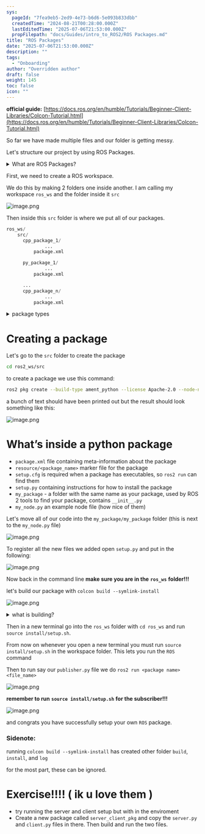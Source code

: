 ```yaml
---
sys:
  pageId: "7fea9eb5-2ed9-4e73-b6d6-5e093b833dbb"
  createdTime: "2024-08-21T00:28:00.000Z"
  lastEditedTime: "2025-07-06T21:53:00.000Z"
  propFilepath: "docs/Guides/intro_to_ROS2/ROS Packages.md"
title: "ROS Packages"
date: "2025-07-06T21:53:00.000Z"
description: ""
tags:
  - "Onboarding"
author: "Overridden author"
draft: false
weight: 145
toc: false
icon: ""
---
```


**official guide:** [https://docs.ros.org/en/humble/Tutorials/Beginner-Client-Libraries/Colcon-Tutorial.html](https://docs.ros.org/en/humble/Tutorials/Beginner-Client-Libraries/Colcon-Tutorial.html)

So far we have made multiple files and our folder is getting messy.

Let's structure our project by using ROS Packages.

<details>
      <summary>What are ROS Packages?</summary>
      ROS Packages are, as the name implies, packages of code that are highly sharable between ROS developers.
  </details>

First, we need to create a ROS workspace.

We do this by making 2 folders one inside another. I am calling my workspace `ros_ws` and the folder inside it `src`

![image.png](https://prod-files-secure.s3.us-west-2.amazonaws.com/d518164a-d88e-44d1-a4ee-3adb3bd8bce0/70706947-fd18-4537-a67b-e12946812d31/image.png?X-Amz-Algorithm=AWS4-HMAC-SHA256&X-Amz-Content-Sha256=UNSIGNED-PAYLOAD&X-Amz-Credential=ASIAZI2LB4665NBXCEU5%2F20250714%2Fus-west-2%2Fs3%2Faws4_request&X-Amz-Date=20250714T132855Z&X-Amz-Expires=3600&X-Amz-Security-Token=IQoJb3JpZ2luX2VjEBUaCXVzLXdlc3QtMiJIMEYCIQCRu33kFGX42AZz4bWRQNvV3940g3QXofedeYiGq77%2FPAIhAPf08WaGrzm80JjRSXof%2BYHrfIeD3%2BGMURMqwV8tButjKv8DCC4QABoMNjM3NDIzMTgzODA1IgyTL8Ii1FyKMqEJ4QUq3ANwyKX4byPnw5rbyozZdJPyaWBhSd4wivn%2FpIfhjgs5leYITh%2BfIhPcx2sZ%2FWDqTz7weDrOPbfDg2zRhbMzwlCKac9k9bAA7ve9P2knWH7RRP60PHUl1eVcVrV5V4xlcQsjs9unqGiK%2Be5i6rakV%2FV%2BcjpHKw8AWApC2V5q769lujenVT%2F5Vmtj%2BVISlGh53oyYnDdVaWm%2FGnu0BgcnhY4nYSIs1QuZKVhzZZmsz5M4sem2Wvt7aInaAMHLratI8kt372zJlWsvjK4PjnoX2VYGjxDjXCHbz30r5%2B1l16a8GnHDa2OZLvFYJbpfWtj1NJiy%2BrEhifTvhdgndg7lsBSnPk2NOnnkxjxprZy5H1JPl6n9RKlPSoB638icBe8u4yqMblAJA4WtTWcx7IWowqILe600VOQqCKkVNpsMIRij1bFjMPAK5aX8PCV3aMGU0Li34Ma41W2YzowJPpUxHahPByN%2BxCSN0RfEN59e1Kg4cehBrswGgoC3liVPMS6Z%2B3HLS0CebAyQ35oL0lnZTULnnhgtMxfDsccNTyq5vEV35gmrc%2FGU%2F5nVZfm84hLTRrm8MIemcQLh1QtxiJLwq9v7pJNtUYJ%2B3F8zQADSpeWGAAU2BXMflxBvk4yeozCnhdTDBjqkAVSpookx0xf%2FJPmznnPjENClg9CNXfyoDLiNPpTFxEBk6Ej%2F6D5CBDdCLopmBqf9TpO7l8HYP1zKYKD1oVrYi4RS32wCVA1zJMxLmBS5z0n%2Bs9dWendQ3zzP%2FwfsYIzhJqg5utSwQwaWoalHSOHQKH5Hvo%2F3J4%2FwuF3%2BAE%2FyZ6wUIz6MIJih8QojV9Vn13rhdyoZ%2F5w0OKSEogU2%2BnS0vIS2AVfb&X-Amz-Signature=8ecd2eeb14e43ec13294e6c2c1211a2f63abbe2d67b9d3068fecd4a9f62d57fa&X-Amz-SignedHeaders=host&x-amz-checksum-mode=ENABLED&x-id=GetObject)

Then inside this `src` folder is where we put all of our packages.

```python
ros_ws/
    src/
      cpp_package_1/
		      ...
          package.xml

      py_package_1/
		      ...
          package.xml

      ...
      cpp_package_n/
		      ...
          package.xml

```

<details>

<summary>package types</summary>

packages can be either `C++` or python.

the intern file structure is different for each but for this guide we will stick to creating python packages

</details>

# Creating a package

Let's go to the `src` folder to create the package

```bash
cd ros2_ws/src
```

to create a package we use this command:

```bash
ros2 pkg create --build-type ament_python --license Apache-2.0 --node-name my_node my_package
```

a bunch of text should have been printed out but the result should look something like this:

![image.png](https://prod-files-secure.s3.us-west-2.amazonaws.com/d518164a-d88e-44d1-a4ee-3adb3bd8bce0/e6cf1e3f-8512-4a3e-b131-079f800bf3e8/image.png?X-Amz-Algorithm=AWS4-HMAC-SHA256&X-Amz-Content-Sha256=UNSIGNED-PAYLOAD&X-Amz-Credential=ASIAZI2LB4665NBXCEU5%2F20250714%2Fus-west-2%2Fs3%2Faws4_request&X-Amz-Date=20250714T132855Z&X-Amz-Expires=3600&X-Amz-Security-Token=IQoJb3JpZ2luX2VjEBUaCXVzLXdlc3QtMiJIMEYCIQCRu33kFGX42AZz4bWRQNvV3940g3QXofedeYiGq77%2FPAIhAPf08WaGrzm80JjRSXof%2BYHrfIeD3%2BGMURMqwV8tButjKv8DCC4QABoMNjM3NDIzMTgzODA1IgyTL8Ii1FyKMqEJ4QUq3ANwyKX4byPnw5rbyozZdJPyaWBhSd4wivn%2FpIfhjgs5leYITh%2BfIhPcx2sZ%2FWDqTz7weDrOPbfDg2zRhbMzwlCKac9k9bAA7ve9P2knWH7RRP60PHUl1eVcVrV5V4xlcQsjs9unqGiK%2Be5i6rakV%2FV%2BcjpHKw8AWApC2V5q769lujenVT%2F5Vmtj%2BVISlGh53oyYnDdVaWm%2FGnu0BgcnhY4nYSIs1QuZKVhzZZmsz5M4sem2Wvt7aInaAMHLratI8kt372zJlWsvjK4PjnoX2VYGjxDjXCHbz30r5%2B1l16a8GnHDa2OZLvFYJbpfWtj1NJiy%2BrEhifTvhdgndg7lsBSnPk2NOnnkxjxprZy5H1JPl6n9RKlPSoB638icBe8u4yqMblAJA4WtTWcx7IWowqILe600VOQqCKkVNpsMIRij1bFjMPAK5aX8PCV3aMGU0Li34Ma41W2YzowJPpUxHahPByN%2BxCSN0RfEN59e1Kg4cehBrswGgoC3liVPMS6Z%2B3HLS0CebAyQ35oL0lnZTULnnhgtMxfDsccNTyq5vEV35gmrc%2FGU%2F5nVZfm84hLTRrm8MIemcQLh1QtxiJLwq9v7pJNtUYJ%2B3F8zQADSpeWGAAU2BXMflxBvk4yeozCnhdTDBjqkAVSpookx0xf%2FJPmznnPjENClg9CNXfyoDLiNPpTFxEBk6Ej%2F6D5CBDdCLopmBqf9TpO7l8HYP1zKYKD1oVrYi4RS32wCVA1zJMxLmBS5z0n%2Bs9dWendQ3zzP%2FwfsYIzhJqg5utSwQwaWoalHSOHQKH5Hvo%2F3J4%2FwuF3%2BAE%2FyZ6wUIz6MIJih8QojV9Vn13rhdyoZ%2F5w0OKSEogU2%2BnS0vIS2AVfb&X-Amz-Signature=9aef36c72aca3f1a4a80ec011694cf47a336b9c9626a04b0edf5d8f05daf0320&X-Amz-SignedHeaders=host&x-amz-checksum-mode=ENABLED&x-id=GetObject)

# What’s inside a python package

- `package.xml` file containing meta-information about the package
- `resource/<package_name>` marker file for the package
- `setup.cfg` is required when a package has executables, so `ros2 run` can find them
- `setup.py` containing instructions for how to install the package
- `my_package` - a folder with the same name as your package, used by ROS 2 tools to find your package, contains `__init__.py`
- `my_node.py` an example node file (how nice of them)

Let's move all of our code into the `my_package/my_package` folder (this is next to the `my_node.py` file)

![image.png](https://prod-files-secure.s3.us-west-2.amazonaws.com/d518164a-d88e-44d1-a4ee-3adb3bd8bce0/9ce58f11-0da9-4d3e-b86d-506a9685d378/image.png?X-Amz-Algorithm=AWS4-HMAC-SHA256&X-Amz-Content-Sha256=UNSIGNED-PAYLOAD&X-Amz-Credential=ASIAZI2LB4665NBXCEU5%2F20250714%2Fus-west-2%2Fs3%2Faws4_request&X-Amz-Date=20250714T132855Z&X-Amz-Expires=3600&X-Amz-Security-Token=IQoJb3JpZ2luX2VjEBUaCXVzLXdlc3QtMiJIMEYCIQCRu33kFGX42AZz4bWRQNvV3940g3QXofedeYiGq77%2FPAIhAPf08WaGrzm80JjRSXof%2BYHrfIeD3%2BGMURMqwV8tButjKv8DCC4QABoMNjM3NDIzMTgzODA1IgyTL8Ii1FyKMqEJ4QUq3ANwyKX4byPnw5rbyozZdJPyaWBhSd4wivn%2FpIfhjgs5leYITh%2BfIhPcx2sZ%2FWDqTz7weDrOPbfDg2zRhbMzwlCKac9k9bAA7ve9P2knWH7RRP60PHUl1eVcVrV5V4xlcQsjs9unqGiK%2Be5i6rakV%2FV%2BcjpHKw8AWApC2V5q769lujenVT%2F5Vmtj%2BVISlGh53oyYnDdVaWm%2FGnu0BgcnhY4nYSIs1QuZKVhzZZmsz5M4sem2Wvt7aInaAMHLratI8kt372zJlWsvjK4PjnoX2VYGjxDjXCHbz30r5%2B1l16a8GnHDa2OZLvFYJbpfWtj1NJiy%2BrEhifTvhdgndg7lsBSnPk2NOnnkxjxprZy5H1JPl6n9RKlPSoB638icBe8u4yqMblAJA4WtTWcx7IWowqILe600VOQqCKkVNpsMIRij1bFjMPAK5aX8PCV3aMGU0Li34Ma41W2YzowJPpUxHahPByN%2BxCSN0RfEN59e1Kg4cehBrswGgoC3liVPMS6Z%2B3HLS0CebAyQ35oL0lnZTULnnhgtMxfDsccNTyq5vEV35gmrc%2FGU%2F5nVZfm84hLTRrm8MIemcQLh1QtxiJLwq9v7pJNtUYJ%2B3F8zQADSpeWGAAU2BXMflxBvk4yeozCnhdTDBjqkAVSpookx0xf%2FJPmznnPjENClg9CNXfyoDLiNPpTFxEBk6Ej%2F6D5CBDdCLopmBqf9TpO7l8HYP1zKYKD1oVrYi4RS32wCVA1zJMxLmBS5z0n%2Bs9dWendQ3zzP%2FwfsYIzhJqg5utSwQwaWoalHSOHQKH5Hvo%2F3J4%2FwuF3%2BAE%2FyZ6wUIz6MIJih8QojV9Vn13rhdyoZ%2F5w0OKSEogU2%2BnS0vIS2AVfb&X-Amz-Signature=d9645e8293ea63d2b86827a51a0745d0aea2fdb83587db88617cd6382a2c19a5&X-Amz-SignedHeaders=host&x-amz-checksum-mode=ENABLED&x-id=GetObject)

To register all the new files we added open `setup.py` and put in the following:

![image.png](https://prod-files-secure.s3.us-west-2.amazonaws.com/d518164a-d88e-44d1-a4ee-3adb3bd8bce0/1cd7c262-4cae-4496-9d75-c178537d24a2/image.png?X-Amz-Algorithm=AWS4-HMAC-SHA256&X-Amz-Content-Sha256=UNSIGNED-PAYLOAD&X-Amz-Credential=ASIAZI2LB4665NBXCEU5%2F20250714%2Fus-west-2%2Fs3%2Faws4_request&X-Amz-Date=20250714T132855Z&X-Amz-Expires=3600&X-Amz-Security-Token=IQoJb3JpZ2luX2VjEBUaCXVzLXdlc3QtMiJIMEYCIQCRu33kFGX42AZz4bWRQNvV3940g3QXofedeYiGq77%2FPAIhAPf08WaGrzm80JjRSXof%2BYHrfIeD3%2BGMURMqwV8tButjKv8DCC4QABoMNjM3NDIzMTgzODA1IgyTL8Ii1FyKMqEJ4QUq3ANwyKX4byPnw5rbyozZdJPyaWBhSd4wivn%2FpIfhjgs5leYITh%2BfIhPcx2sZ%2FWDqTz7weDrOPbfDg2zRhbMzwlCKac9k9bAA7ve9P2knWH7RRP60PHUl1eVcVrV5V4xlcQsjs9unqGiK%2Be5i6rakV%2FV%2BcjpHKw8AWApC2V5q769lujenVT%2F5Vmtj%2BVISlGh53oyYnDdVaWm%2FGnu0BgcnhY4nYSIs1QuZKVhzZZmsz5M4sem2Wvt7aInaAMHLratI8kt372zJlWsvjK4PjnoX2VYGjxDjXCHbz30r5%2B1l16a8GnHDa2OZLvFYJbpfWtj1NJiy%2BrEhifTvhdgndg7lsBSnPk2NOnnkxjxprZy5H1JPl6n9RKlPSoB638icBe8u4yqMblAJA4WtTWcx7IWowqILe600VOQqCKkVNpsMIRij1bFjMPAK5aX8PCV3aMGU0Li34Ma41W2YzowJPpUxHahPByN%2BxCSN0RfEN59e1Kg4cehBrswGgoC3liVPMS6Z%2B3HLS0CebAyQ35oL0lnZTULnnhgtMxfDsccNTyq5vEV35gmrc%2FGU%2F5nVZfm84hLTRrm8MIemcQLh1QtxiJLwq9v7pJNtUYJ%2B3F8zQADSpeWGAAU2BXMflxBvk4yeozCnhdTDBjqkAVSpookx0xf%2FJPmznnPjENClg9CNXfyoDLiNPpTFxEBk6Ej%2F6D5CBDdCLopmBqf9TpO7l8HYP1zKYKD1oVrYi4RS32wCVA1zJMxLmBS5z0n%2Bs9dWendQ3zzP%2FwfsYIzhJqg5utSwQwaWoalHSOHQKH5Hvo%2F3J4%2FwuF3%2BAE%2FyZ6wUIz6MIJih8QojV9Vn13rhdyoZ%2F5w0OKSEogU2%2BnS0vIS2AVfb&X-Amz-Signature=72dc8435e645c9b86af7b7b0139f320b24f89d19b8d48cdf4a378724ed124209&X-Amz-SignedHeaders=host&x-amz-checksum-mode=ENABLED&x-id=GetObject)

Now back in the command line **make sure you are in the** **`ros_ws`** **folder!!!**

let's build our package with `colcon build --symlink-install`

![image.png](https://prod-files-secure.s3.us-west-2.amazonaws.com/d518164a-d88e-44d1-a4ee-3adb3bd8bce0/2f2a0d27-b173-48fd-b189-5f5c0ce65619/image.png?X-Amz-Algorithm=AWS4-HMAC-SHA256&X-Amz-Content-Sha256=UNSIGNED-PAYLOAD&X-Amz-Credential=ASIAZI2LB4665NBXCEU5%2F20250714%2Fus-west-2%2Fs3%2Faws4_request&X-Amz-Date=20250714T132855Z&X-Amz-Expires=3600&X-Amz-Security-Token=IQoJb3JpZ2luX2VjEBUaCXVzLXdlc3QtMiJIMEYCIQCRu33kFGX42AZz4bWRQNvV3940g3QXofedeYiGq77%2FPAIhAPf08WaGrzm80JjRSXof%2BYHrfIeD3%2BGMURMqwV8tButjKv8DCC4QABoMNjM3NDIzMTgzODA1IgyTL8Ii1FyKMqEJ4QUq3ANwyKX4byPnw5rbyozZdJPyaWBhSd4wivn%2FpIfhjgs5leYITh%2BfIhPcx2sZ%2FWDqTz7weDrOPbfDg2zRhbMzwlCKac9k9bAA7ve9P2knWH7RRP60PHUl1eVcVrV5V4xlcQsjs9unqGiK%2Be5i6rakV%2FV%2BcjpHKw8AWApC2V5q769lujenVT%2F5Vmtj%2BVISlGh53oyYnDdVaWm%2FGnu0BgcnhY4nYSIs1QuZKVhzZZmsz5M4sem2Wvt7aInaAMHLratI8kt372zJlWsvjK4PjnoX2VYGjxDjXCHbz30r5%2B1l16a8GnHDa2OZLvFYJbpfWtj1NJiy%2BrEhifTvhdgndg7lsBSnPk2NOnnkxjxprZy5H1JPl6n9RKlPSoB638icBe8u4yqMblAJA4WtTWcx7IWowqILe600VOQqCKkVNpsMIRij1bFjMPAK5aX8PCV3aMGU0Li34Ma41W2YzowJPpUxHahPByN%2BxCSN0RfEN59e1Kg4cehBrswGgoC3liVPMS6Z%2B3HLS0CebAyQ35oL0lnZTULnnhgtMxfDsccNTyq5vEV35gmrc%2FGU%2F5nVZfm84hLTRrm8MIemcQLh1QtxiJLwq9v7pJNtUYJ%2B3F8zQADSpeWGAAU2BXMflxBvk4yeozCnhdTDBjqkAVSpookx0xf%2FJPmznnPjENClg9CNXfyoDLiNPpTFxEBk6Ej%2F6D5CBDdCLopmBqf9TpO7l8HYP1zKYKD1oVrYi4RS32wCVA1zJMxLmBS5z0n%2Bs9dWendQ3zzP%2FwfsYIzhJqg5utSwQwaWoalHSOHQKH5Hvo%2F3J4%2FwuF3%2BAE%2FyZ6wUIz6MIJih8QojV9Vn13rhdyoZ%2F5w0OKSEogU2%2BnS0vIS2AVfb&X-Amz-Signature=fc49ddf2a6af5d97342edaee2c521a05516d37532f97670980197e22ab2b3836&X-Amz-SignedHeaders=host&x-amz-checksum-mode=ENABLED&x-id=GetObject)

<details>

<summary>what is building?</summary>

if you are a CS major at Rose-Hulman you will learn the answer to this in CSSE132

but TLDR; is it combines all the code files into one program that can be run easily 

</details>

Then in a new terminal go into the `ros_ws` folder with `cd ros_ws` and run `source install/setup.sh`. 

From now on whenever you open a new terminal you must run `source install/setup.sh` in the workspace folder. This lets you run the `ROS` command

Then to run say our `publisher.py` file we do `ros2 run <package name> <file_name>`

![image.png](https://prod-files-secure.s3.us-west-2.amazonaws.com/d518164a-d88e-44d1-a4ee-3adb3bd8bce0/4f4b1219-3a44-4632-aa0a-ce3471699f59/image.png?X-Amz-Algorithm=AWS4-HMAC-SHA256&X-Amz-Content-Sha256=UNSIGNED-PAYLOAD&X-Amz-Credential=ASIAZI2LB4665NBXCEU5%2F20250714%2Fus-west-2%2Fs3%2Faws4_request&X-Amz-Date=20250714T132855Z&X-Amz-Expires=3600&X-Amz-Security-Token=IQoJb3JpZ2luX2VjEBUaCXVzLXdlc3QtMiJIMEYCIQCRu33kFGX42AZz4bWRQNvV3940g3QXofedeYiGq77%2FPAIhAPf08WaGrzm80JjRSXof%2BYHrfIeD3%2BGMURMqwV8tButjKv8DCC4QABoMNjM3NDIzMTgzODA1IgyTL8Ii1FyKMqEJ4QUq3ANwyKX4byPnw5rbyozZdJPyaWBhSd4wivn%2FpIfhjgs5leYITh%2BfIhPcx2sZ%2FWDqTz7weDrOPbfDg2zRhbMzwlCKac9k9bAA7ve9P2knWH7RRP60PHUl1eVcVrV5V4xlcQsjs9unqGiK%2Be5i6rakV%2FV%2BcjpHKw8AWApC2V5q769lujenVT%2F5Vmtj%2BVISlGh53oyYnDdVaWm%2FGnu0BgcnhY4nYSIs1QuZKVhzZZmsz5M4sem2Wvt7aInaAMHLratI8kt372zJlWsvjK4PjnoX2VYGjxDjXCHbz30r5%2B1l16a8GnHDa2OZLvFYJbpfWtj1NJiy%2BrEhifTvhdgndg7lsBSnPk2NOnnkxjxprZy5H1JPl6n9RKlPSoB638icBe8u4yqMblAJA4WtTWcx7IWowqILe600VOQqCKkVNpsMIRij1bFjMPAK5aX8PCV3aMGU0Li34Ma41W2YzowJPpUxHahPByN%2BxCSN0RfEN59e1Kg4cehBrswGgoC3liVPMS6Z%2B3HLS0CebAyQ35oL0lnZTULnnhgtMxfDsccNTyq5vEV35gmrc%2FGU%2F5nVZfm84hLTRrm8MIemcQLh1QtxiJLwq9v7pJNtUYJ%2B3F8zQADSpeWGAAU2BXMflxBvk4yeozCnhdTDBjqkAVSpookx0xf%2FJPmznnPjENClg9CNXfyoDLiNPpTFxEBk6Ej%2F6D5CBDdCLopmBqf9TpO7l8HYP1zKYKD1oVrYi4RS32wCVA1zJMxLmBS5z0n%2Bs9dWendQ3zzP%2FwfsYIzhJqg5utSwQwaWoalHSOHQKH5Hvo%2F3J4%2FwuF3%2BAE%2FyZ6wUIz6MIJih8QojV9Vn13rhdyoZ%2F5w0OKSEogU2%2BnS0vIS2AVfb&X-Amz-Signature=862a9e4aef6690fa6ed96c82c7d3c776d43cc0fdaa9d69c41a7f7cf1e91962c8&X-Amz-SignedHeaders=host&x-amz-checksum-mode=ENABLED&x-id=GetObject)

**remember to run** **`source install/setup.sh`** **for the subscriber!!!**

![image.png](https://prod-files-secure.s3.us-west-2.amazonaws.com/d518164a-d88e-44d1-a4ee-3adb3bd8bce0/02121119-dad4-49ec-8356-c956108b4243/image.png?X-Amz-Algorithm=AWS4-HMAC-SHA256&X-Amz-Content-Sha256=UNSIGNED-PAYLOAD&X-Amz-Credential=ASIAZI2LB4665NBXCEU5%2F20250714%2Fus-west-2%2Fs3%2Faws4_request&X-Amz-Date=20250714T132855Z&X-Amz-Expires=3600&X-Amz-Security-Token=IQoJb3JpZ2luX2VjEBUaCXVzLXdlc3QtMiJIMEYCIQCRu33kFGX42AZz4bWRQNvV3940g3QXofedeYiGq77%2FPAIhAPf08WaGrzm80JjRSXof%2BYHrfIeD3%2BGMURMqwV8tButjKv8DCC4QABoMNjM3NDIzMTgzODA1IgyTL8Ii1FyKMqEJ4QUq3ANwyKX4byPnw5rbyozZdJPyaWBhSd4wivn%2FpIfhjgs5leYITh%2BfIhPcx2sZ%2FWDqTz7weDrOPbfDg2zRhbMzwlCKac9k9bAA7ve9P2knWH7RRP60PHUl1eVcVrV5V4xlcQsjs9unqGiK%2Be5i6rakV%2FV%2BcjpHKw8AWApC2V5q769lujenVT%2F5Vmtj%2BVISlGh53oyYnDdVaWm%2FGnu0BgcnhY4nYSIs1QuZKVhzZZmsz5M4sem2Wvt7aInaAMHLratI8kt372zJlWsvjK4PjnoX2VYGjxDjXCHbz30r5%2B1l16a8GnHDa2OZLvFYJbpfWtj1NJiy%2BrEhifTvhdgndg7lsBSnPk2NOnnkxjxprZy5H1JPl6n9RKlPSoB638icBe8u4yqMblAJA4WtTWcx7IWowqILe600VOQqCKkVNpsMIRij1bFjMPAK5aX8PCV3aMGU0Li34Ma41W2YzowJPpUxHahPByN%2BxCSN0RfEN59e1Kg4cehBrswGgoC3liVPMS6Z%2B3HLS0CebAyQ35oL0lnZTULnnhgtMxfDsccNTyq5vEV35gmrc%2FGU%2F5nVZfm84hLTRrm8MIemcQLh1QtxiJLwq9v7pJNtUYJ%2B3F8zQADSpeWGAAU2BXMflxBvk4yeozCnhdTDBjqkAVSpookx0xf%2FJPmznnPjENClg9CNXfyoDLiNPpTFxEBk6Ej%2F6D5CBDdCLopmBqf9TpO7l8HYP1zKYKD1oVrYi4RS32wCVA1zJMxLmBS5z0n%2Bs9dWendQ3zzP%2FwfsYIzhJqg5utSwQwaWoalHSOHQKH5Hvo%2F3J4%2FwuF3%2BAE%2FyZ6wUIz6MIJih8QojV9Vn13rhdyoZ%2F5w0OKSEogU2%2BnS0vIS2AVfb&X-Amz-Signature=1f82bac787469eeed73e1c4a8eba8d11e19d526536de769f0de9689d1d334251&X-Amz-SignedHeaders=host&x-amz-checksum-mode=ENABLED&x-id=GetObject)

and congrats you have successfully setup your own `ROS` package.

### Sidenote:

running `colcon build --symlink-install` has created other folder `build`, `install`, and `log`

for the most part, these can be ignored.

# Exercise!!!! ( ik u love them )

- try running the server and client setup but with in the enviroment
- Create a new package called `server_client_pkg` and copy the `server.py` and `client.py` files in there. Then build and run the two files.
